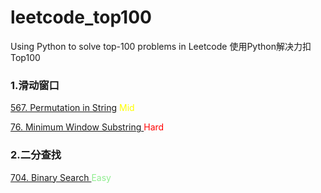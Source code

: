 # leetcode_top100
Using Python to solve top-100 problems in Leetcode
使用Python解决力扣Top100

### 1.滑动窗口
<a href = "https://leetcode.com/problems/permutation-in-string/">567. Permutation in String</a> </a> <span style='color:yellow'>Mid</span>

<a href = "https://leetcode.com/problems/minimum-window-substring/">76. Minimum Window Substring  </a> <span style='color:red'>Hard</span>
### 2.二分查找
<a href = "https://leetcode.com/problems/binary-search/">704. Binary Search  </a> <span style='color:lightgreen'>Easy</span>